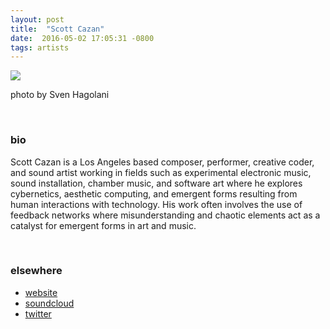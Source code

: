 ```yaml
---
layout: post
title:  "Scott Cazan"
date:  2016-05-02 17:05:31 -0800
tags: artists
---
```


![]({{site.url}}/assets/scott-cazan-performing.jpg)

photo by Sven Hagolani

<br/>

### bio
Scott Cazan is a Los Angeles based composer, performer, creative coder, and sound artist working in fields such as experimental electronic music, sound installation, chamber music, and software art where he explores cybernetics, aesthetic computing, and emergent forms resulting from human interactions with technology. His work often involves the use of feedback networks where misunderstanding and chaotic elements act as a catalyst for emergent forms in art and music.

<br/>

### elsewhere

* [website](http://www.scottcazan.com/)
* [soundcloud](https://soundcloud.com/scottcazan)
* [twitter](https://twitter.com/scazan)
